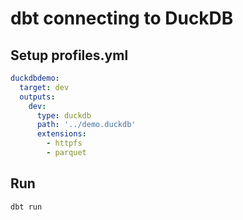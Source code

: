 # dbt connecting to DuckDB

## Setup profiles.yml
```yml
duckdbdemo:
  target: dev
  outputs:
    dev:
      type: duckdb
      path: '../demo.duckdb'
      extensions:
        - httpfs
        - parquet
```

## Run
```bash
dbt run
```